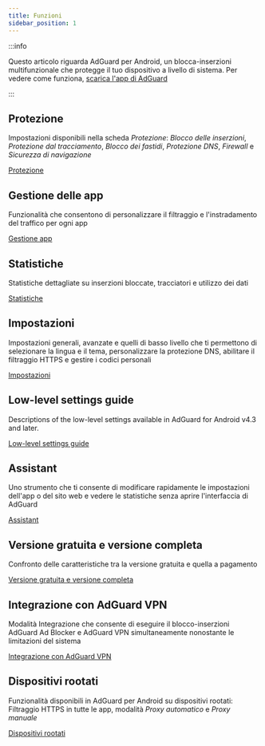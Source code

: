 ```yaml
---
title: Funzioni
sidebar_position: 1
---
```


:::info

Questo articolo riguarda AdGuard per Android, un blocca-inserzioni multifunzionale che protegge il tuo dispositivo a livello di sistema. Per vedere come funziona, [scarica l'app di AdGuard](https://agrd.io/download-kb-adblock)

:::

## Protezione

Impostazioni disponibili nella scheda _Protezione_: _Blocco delle inserzioni_, _Protezione dal tracciamento_, _Blocco dei fastidi_, _Protezione DNS_, _Firewall_ e _Sicurezza di navigazione_

[Protezione](/adguard-for-android/features/protection/protection.md)

## Gestione delle app

Funzionalità che consentono di personalizzare il filtraggio e l'instradamento del traffico per ogni app

[Gestione app](/adguard-for-android/features/app-management.md)

## Statistiche

Statistiche dettagliate su inserzioni bloccate, tracciatori e utilizzo dei dati

[Statistiche](/adguard-for-android/features/statistics.md)

## Impostazioni

Impostazioni generali, avanzate e quelli di basso livello che ti permettono di selezionare la lingua e il tema, personalizzare la protezione DNS, abilitare il filtraggio HTTPS e gestire i codici personali

[Impostazioni](/adguard-for-android/features/settings.md)

## Low-level settings guide

Descriptions of the low-level settings available in AdGuard for Android v4.3 and later.

[Low-level settings guide](/adguard-for-android/features/low-level-settings.md)

## Assistant

Uno strumento che ti consente di modificare rapidamente le impostazioni dell'app o del sito web e vedere le statistiche senza aprire l'interfaccia di AdGuard

[Assistant](/adguard-for-android/features/assistant.md)

## Versione gratuita e versione completa

Confronto delle caratteristiche tra la versione gratuita e quella a pagamento

[Versione gratuita e versione completa](/adguard-for-android/features/free-vs-full.mdx)

## Integrazione con AdGuard VPN

Modalità Integrazione che consente di eseguire il blocco-inserzioni AdGuard Ad Blocker e AdGuard VPN simultaneamente nonostante le limitazioni del sistema

[Integrazione con AdGuard VPN](/adguard-for-android/features/integration-with-vpn.md)

## Dispositivi rootati

Funzionalità disponibili in AdGuard per Android su dispositivi rootati: Filtraggio HTTPS in tutte le app, modalità _Proxy automatico_ e _Proxy manuale_

[Dispositivi rootati](/adguard-for-android/features/rooted.md)
